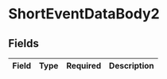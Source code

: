 # ShortEventDataBody2


## Fields

| Field       | Type        | Required    | Description |
| ----------- | ----------- | ----------- | ----------- |